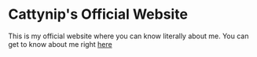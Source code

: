 # Cattynip's Official Website

This is my official website where you can know literally about me. You can get to know about me right [here](https://blog.cattynip.dev)
